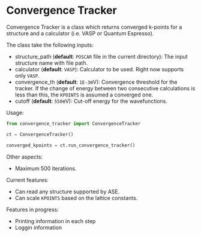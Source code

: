 
Convergence Tracker
===================

Convergence Tracker is a class which returns converged k-points for a structure
and a calculator (i.e. VASP or Quantum Espresso).

The class take the following inputs:

* structure_path (**default**: `POSCAR` file in the current directory): The input structure name with file path.
* calculator (**default**: `VASP`): Calculator to be used. Right now supports only `VASP`.
* convergence_th (**default**: `1E-3`eV): Convergence threshold for the tracker. If the change of energy between two consecutive calculations is less than this, the `KPOINTS` is assumed a converged one.
* cutoff (**default**: `550`eV): Cut-off energy for the wavefunctions.

Usage:
```python
from convergence_tracker import ConvergenceTracker

ct = ConvergenceTracker()

converged_kpoints = ct.run_convergence_tracker()
```

Other aspects:

* Maximum 500 iterations.

Current features:

* Can read any structure supported by ASE.
* Can scale `KPOINTS` based on the lattice constants.

Features in progress:

* Printing information in each step
* Loggin information